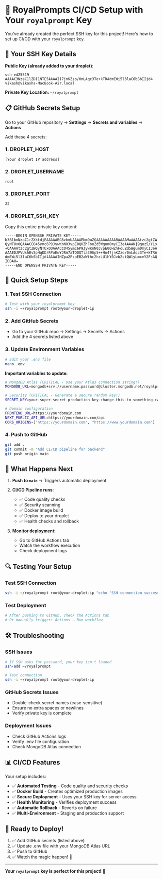 # 🚀 RoyalPrompts CI/CD Setup with Your `royalprompt` Key

You've already created the perfect SSH key for this project! Here's how to set up CI/CD with your `royalprompt` key.

## 🔑 Your SSH Key Details

**Public Key (already added to your droplet):**
```
ssh-ed25519 AAAAC3NzaC1lZDI1NTE5AAAAII7jnKZzo/0nLAqc3Te+kTRAdmEWi5l3laC6bSbIIjd4 vikash@vikashs-MacBook-Air.local
```

**Private Key Location:** `~/royalprompt`

## 📋 GitHub Secrets Setup

Go to your GitHub repository → **Settings** → **Secrets and variables** → **Actions**

Add these 4 secrets:

### 1. DROPLET_HOST
```
[Your droplet IP address]
```

### 2. DROPLET_USERNAME
```
root
```

### 3. DROPLET_PORT
```
22
```

### 4. DROPLET_SSH_KEY
Copy this entire private key content:
```
-----BEGIN OPENSSH PRIVATE KEY-----
b3BlbnNzaC1rZXktdjEAAAAABG5vbmUAAAAEbm9uZQAAAAAAAAABAAAAMwAAAAtzc2gtZW
QyNTUxOQAAACCO45ymc6P9JywKnN03vpE0QHZhFouZd5Wgum0myCI3eAAAAKj9guz5/YLs
+QAAAAtzc2gtZWQyNTUxOQAAACCO45ymc6P9JywKnN03vpE0QHZhFouZd5Wgum0myCI3eA
AAAEDJPVUshBvSpHqDD/RPoEwYJRm7aTQOQTla39Gp5++Ho47jnKZzo/0nLAqc3Te+kTRA
dmEWi5l3laC6bSbIIjd4AAAAIHZpa2FzaEB2aWthc2hzLU1hY0Jvb2stQWlyLmxvY2FsAQ
IDBAU=
-----END OPENSSH PRIVATE KEY-----
```

## 🚀 Quick Setup Steps

### 1. Test SSH Connection
```bash
# Test with your royalprompt key
ssh -i ~/royalprompt root@your-droplet-ip
```

### 2. Add GitHub Secrets
- Go to your GitHub repo → Settings → Secrets → Actions
- Add the 4 secrets listed above

### 3. Update Environment Variables
```bash
# Edit your .env file
nano .env
```

**Important variables to update:**
```bash
# MongoDB Atlas (CRITICAL - Use your Atlas connection string!)
MONGODB_URL=mongodb+srv://username:password@cluster.mongodb.net/royalprompts?retryWrites=true&w=majority

# Security (CRITICAL - Generate a secure random key!)
SECRET_KEY=your-super-secret-production-key-change-this-to-something-random-and-secure

# Domain configuration
FRONTEND_URL=https://yourdomain.com
NEXT_PUBLIC_API_URL=https://yourdomain.com/api
CORS_ORIGINS=["https://yourdomain.com", "https://www.yourdomain.com"]
```

### 4. Push to GitHub
```bash
git add .
git commit -m "Add CI/CD pipeline for backend"
git push origin main
```

## 🎯 What Happens Next

1. **Push to `main`** → Triggers automatic deployment
2. **CI/CD Pipeline runs:**
   - ✅ Code quality checks
   - ✅ Security scanning
   - ✅ Docker image build
   - ✅ Deploy to your droplet
   - ✅ Health checks and rollback

3. **Monitor deployment:**
   - Go to GitHub Actions tab
   - Watch the workflow execution
   - Check deployment logs

## 🔍 Testing Your Setup

### Test SSH Connection
```bash
ssh -i ~/royalprompt root@your-droplet-ip "echo 'SSH connection successful'"
```

### Test Deployment
```bash
# After pushing to GitHub, check the Actions tab
# Or manually trigger: Actions → Run workflow
```

## 🛠️ Troubleshooting

### SSH Issues
```bash
# If SSH asks for password, your key isn't loaded
ssh-add ~/royalprompt

# Test connection
ssh -i ~/royalprompt root@your-droplet-ip
```

### GitHub Secrets Issues
- Double-check secret names (case-sensitive)
- Ensure no extra spaces or newlines
- Verify private key is complete

### Deployment Issues
- Check GitHub Actions logs
- Verify .env file configuration
- Check MongoDB Atlas connection

## 📊 CI/CD Features

Your setup includes:

- ✅ **Automated Testing** - Code quality and security checks
- ✅ **Docker Build** - Creates optimized production images
- ✅ **Secure Deployment** - Uses your SSH key for server access
- ✅ **Health Monitoring** - Verifies deployment success
- ✅ **Automatic Rollback** - Reverts on failure
- ✅ **Multi-Environment** - Staging and production support

## 🎉 Ready to Deploy!

1. ✅ Add GitHub secrets (listed above)
2. ✅ Update .env file with your MongoDB Atlas URL
3. ✅ Push to GitHub
4. ✅ Watch the magic happen! 🚀

---

**Your `royalprompt` key is perfect for this project!** 🎯

